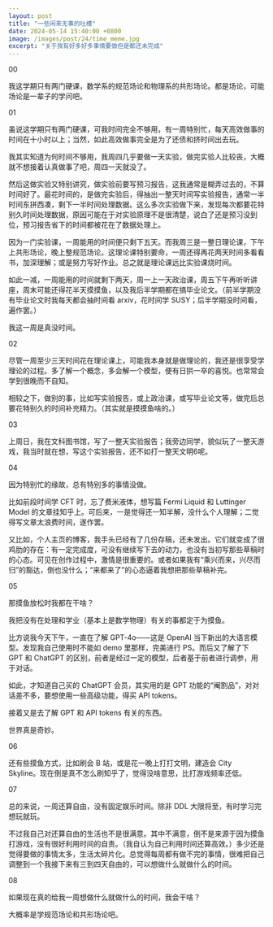 ```yaml
---
layout: post
title: "一些闲来无事的吐槽"
date: 2024-05-14 15:40:00 +0800
image: /images/post/24/time_meme.jpg
excerpt: "关于我有好多好多事情要做但是都还未完成"
---
```


00

我这学期只有两门硬课，数学系的规范场论和物理系的共形场论。都是场论，可能场论是一辈子的学问吧。

01

虽说这学期只有两门硬课，可我时间完全不够用，有一周特别忙，每天高效做事的时间在十小时以上；当然，如此高效做事完全是为了还债和挤时间出去玩。

我其实知道为何时间不够用，我周四几乎要做一天实验，做完实验人比较丧，大概就不想接着认真做事了吧，周四一天就没了。

然后这做实验又特别讲究，做实验前要写预习报告，这我通常是糊弄过去的，不算时间好了。最花时间的，是做完实验后，得抽出一整天时间写实验报告，通常一半时间东拼西凑，剩下一半时间处理数据。这么多次实验做下来，发现每次都要花特别久时间处理数据，原因可能在于对实验原理不是很清楚，说白了还是预习没到位，预习报告省下的时间都被花在了数据处理上。

因为一门实验课，一周能用的时间便只剩下五天。而我周三是一整日理论课，下午上共形场论，晚上整规范场论。这理论课特别要命，一周还得再花两天时间多看看书，加深理解；或是努力写好作业。总之就是理论课远比实验课烧时间。

如此一减，一周能用的时间就剩下两天，周一上一天政治课，周五下午再听听讲座，周末可能还得花半天摸摸鱼，以及我后半学期都在搞毕业论文。（前半学期没有毕业论文时我每天都会抽时间看 arxiv，花时间学 SUSY；后半学期没时间看，遍作罢。）

我这一周是真没时间。

02

尽管一周至少三天时间花在理论课上，可能我本身就是做理论的，我还是很享受学理论的过程。多了解一个概念，多会解一个模型，便有日拱一卒的喜悦。也常常会学到很晚而不自知。

相较之下，做别的事，比如写实验报告，或上政治课，或写毕业论文等，做完后总要花特别久的时间补充精力。（其实就是摸摸鱼啥的。）

03

上周日，我在文科图书馆，写了一整天实验报告；我旁边同学，貌似玩了一整天游戏，我当时就在想，写这个实验报告，还不如打一整天文明6呢。

04

因为特别忙的缘故，总有特别多的事情没做。

比如前段时间学 CFT 时，忘了费米液体，想写篇 Fermi Liquid 和 Luttinger Model 的文章挂知乎上。可后来，一是觉得还一知半解，没什么个人理解；二觉得写文章太浪费时间，遂作罢。

又比如，个人主页的博客，我手头已经有了几份存稿，还未发出。它们就变成了很鸡肋的存在：有一定完成度，可没有继续写下去的动力，也没有当初写那些草稿时的心态。可见在创作过程中，激情是很重要的。或者如果我有“乘兴而来，兴尽而归”的豁达，倒也没什么；“来都来了”的心态逼着我想把那些草稿补完。

05

那摸鱼放松时我都在干啥？

我把没有在处理和学业（基本上是数学物理）有关的事都定于为摸鱼。

比方说我今天下午，一直在了解 GPT-4o——这是 OpenAI 当下新出的大语言模型。发现我自己使用时不能如 demo 里那样，完美进行 PS。而后又了解了下 GPT 和 ChatGPT 的区别，前者是经过一定的模型，后者基于前者进行调参，用于对话。

如此，才知道自己买的 ChatGPT 会员，其实用的是 GPT 功能的“阉割品”，对对话差不多，要想使用一些高级功能，得买 API tokens。

接着又是去了解 GPT 和 API tokens 有关的东西。

世界真是奇妙。

06

还有些摸鱼方式，比如刷会 B 站，或是花一晚上打打文明，建造会 City  Skyline。现在倒是真不怎么刷知乎了，觉得没啥意思，比打游戏频率还低。

07

总的来说，一周还算自由，没有固定娱乐时间。除非 DDL 大限将至，有时学习完想玩就玩。

不过我自己对还算自由的生活也不是很满意。其中不满意，倒不是来源于因为摸鱼打游戏，没有很好利用时间的自责。（我自认为自己利用时间还算高效。）多少还是觉得要做的事情太多，生活太碎片化。总觉得每周都有做不完的事情，很难把自己调整到一个我接下来有三到四天自由的，可以想做什么就做什么的时间。

08

如果现在真的给我一周想做什么就做什么的时间，我会干啥？

大概率是学规范场论和共形场论吧。
